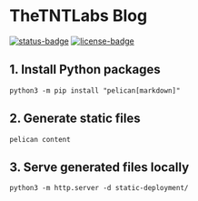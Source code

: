 # TheTNTLabs Blog

[![status-badge](https://ci.codeberg.org/api/badges/TheTNTLabs/Blog/status.svg)](https://ci.codeberg.org/TheTNTLabs/Blog)
[![license-badge](https://img.shields.io/badge/license-MIT-blue)](https://codeberg.org/TheTNTLabs/Blog/src/branch/main/LICENSE)

## 1. Install Python packages
`python3 -m pip install "pelican[markdown]"`

## 2. Generate static files
`pelican content`

## 3. Serve generated files locally
`python3 -m http.server -d static-deployment/`
